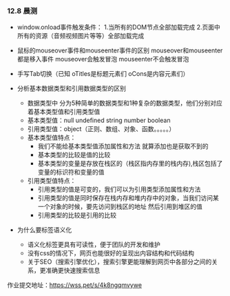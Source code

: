 ### 12.8 晨测
- window.onload事件触发条件：
    1.当所有的DOM节点全部加载完成
    2.页面中所有的资源（音频视频图片等等）全部加载完成

- 鼠标的mouseover事件和mouseenter事件的区别
    mouseover和mouseenter都是移入事件
    mouseover会触发冒泡
    mouseenter不会触发冒泡

- 手写Tab切换（已知 oTitles是标题元素们  oCons是内容元素们）


- 分析基本数据类型和引用数据类型的区别
    - 数据类型中 分为5种简单的数据类型和1种复杂的数据类型，他们分别对应着基本类型值和引用类型值
    - 基本类型值：null undefined string number boolean
    - 引用类型值：object（正则、数组、对象、函数。。。。。）
    - 基本类型值特点：
        - 我们不能给基本类型值添加属性和方法 就算添加也是获取不到的
        - 基本类型的比较是值的比较
        - 基本类型的变量是存放在栈区的（栈区指内存里的栈内存),栈区包括了变量的标识符和变量的值
    - 引用类型值特点：
        - 引用类型的值是可变的，我们可以为引用类型添加属性和方法
        - 引用类型的值是同时保存在栈内存和堆内存中的对象，当我们访问某一个对象的时候，要先访问到栈区的地址 然后引用到堆区的值
        - 引用类型的比较是引用的比较

- 为什么要标签语义化
    - 语义化标签更具有可读性，便于团队的开发和维护
    - 没有css的情况下，网页也能很好的呈现出内容结构和代码结构
    - 关于SEO（搜索引擎优化），搜索引擎更能理解到网页中各部分之间的关系，更准确更快速搜索信息

作业提交地址：https://wss.pet/s/4k8ngqmvywe